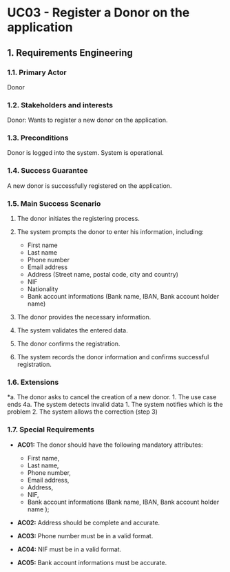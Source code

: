 # UC03 - Register a Donor on the application

## 1. Requirements Engineering

### 1.1. Primary Actor
Donor

### 1.2. Stakeholders and interests
Donor: Wants to register a new donor on the application. 

### 1.3. Preconditions
Donor is logged into the system.
System is operational.

### 1.4. Success Guarantee
A new donor is successfully registered on the application.

### 1.5. Main Success Scenario
1. The donor initiates the registering process.
2. The system prompts the donor to enter his information, including:
    - First name
    - Last name
    - Phone number
    - Email address
    - Address (Street name, postal code, city and country)
    - NIF
    - Nationality
    - Bank account informations (Bank name, IBAN, Bank account holder name)


3. The donor provides the necessary information.
4. The system validates the entered data.
5. The donor confirms the registration.
6. The system records the donor information and confirms successful registration.

### 1.6. Extensions
*a. The donor asks to cancel the creation of a new donor.
    1. The use case ends
4a. The system detects invalid data
    1. The system notifies which is the problem
    2. The system allows the correction (step 3)

### 1.7. Special Requirements
* **AC01:** The donor should have the following mandatory attributes:

    * First name,
    * Last name,
    * Phone number,
    * Email address,
    * Address,
    * NIF,
    * Bank account informations (Bank name, IBAN, Bank account holder name );

* **AC02:** Address should be complete and accurate.
* **AC03:** Phone number must be in a valid format.
* **AC04:** NIF must be in a valid format.
* **AC05:** Bank account informations must be accurate.


